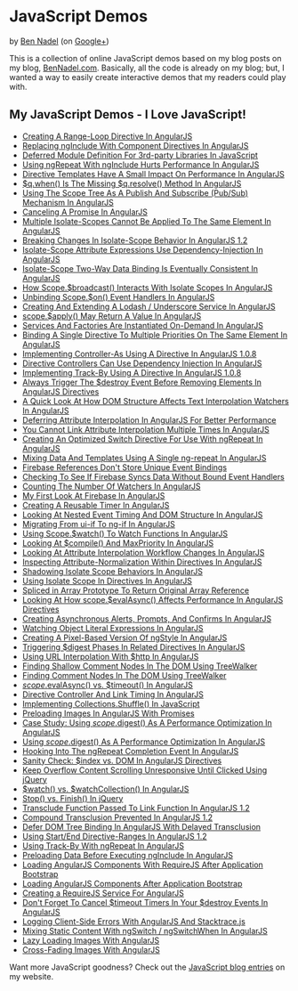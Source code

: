 
# JavaScript Demos

by [Ben Nadel][1] (on [Google+][2])

This is a collection of online JavaScript demos based on my blog posts on my
blog, [BenNadel.com][1]. Basically, all the code is already on my blog; but, 
I wanted a way to easily create interactive demos that my readers could play 
with.

## My JavaScript Demos - I Love JavaScript!

* [Creating A Range-Loop Directive In AngularJS](http://bennadel.github.io/JavaScript-Demos/demos/range-loop-angularjs/)
* [Replacing ngInclude With Component Directives In AngularJS](http://bennadel.github.io/JavaScript-Demos/demos/replacing-ng-include-with-components-angularjs/)
* [Deferred Module Definition For 3rd-party Libraries In JavaScript](http://bennadel.github.io/JavaScript-Demos/demos/deferred-library-definition/)
* [Using ngRepeat With ngInclude Hurts Performance In AngularJS](http://bennadel.github.io/JavaScript-Demos/demos/ng-repeat-include-performance-angularjs/)
* [Directive Templates Have A Small Impact On Performance In AngularJS](http://bennadel.github.io/JavaScript-Demos/demos/directive-template-performance-angularjs/)
* [$q.when() Is The Missing $q.resolve() Method In AngularJS](http://bennadel.github.io/JavaScript-Demos/demos/q-when-is-the-missing-q-resolve-angularjs/)
* [Using The Scope Tree As A Publish And Subscribe (Pub/Sub) Mechanism In AngularJS](http://bennadel.github.io/JavaScript-Demos/demos/scope-chain-as-pubsub-angularjs/)
* [Canceling A Promise In AngularJS](http://bennadel.github.io/JavaScript-Demos/demos/cancel-promise-angularjs/)
* [Multiple Isolate-Scopes Cannot Be Applied To The Same Element In AngularJS](http://bennadel.github.io/JavaScript-Demos/demos/multiple-isolate-scopes-angularjs/)
* [Breaking Changes In Isolate-Scope Behavior In AngularJS 1.2](http://bennadel.github.io/JavaScript-Demos/demos/changes-in-isolate-scope-angularjs/)
* [Isolate-Scope Attribute Expressions Use Dependency-Injection In AngularJS](http://bennadel.github.io/JavaScript-Demos/demos/isolate-scope-attribute-expression-di-angularjs/)
* [Isolate-Scope Two-Way Data Binding Is Eventually Consistent In AngularJS](http://bennadel.github.io/JavaScript-Demos/demos/isolate-scope-two-way-bindings-eventually-consistent-angularjs/)
* [How Scope.$broadcast() Interacts With Isolate Scopes In AngularJS](http://bennadel.github.io/JavaScript-Demos/demos/scope-broadcast-with-isolate-scope-angularjs/)
* [Unbinding Scope.$on() Event Handlers In AngularJS](http://bennadel.github.io/JavaScript-Demos/demos/unbinding-scope-on-event-handlers-angularjs/)
* [Creating And Extending A Lodash / Underscore Service In AngularJS](http://bennadel.github.io/JavaScript-Demos/demos/lodash-service-in-angularjs/)
* [scope.$apply() May Return A Value In AngularJS](http://bennadel.github.io/JavaScript-Demos/demos/apply-return-value-angularjs/)
* [Services And Factories Are Instantiated On-Demand In AngularJS](http://bennadel.github.io/JavaScript-Demos/demos/services-instantiated-on-demand-angularjs/)
* [Binding A Single Directive To Multiple Priorities On The Same Element In AngularJS](http://bennadel.github.io/JavaScript-Demos/demos/double-directive-priority-angularjs/)
* [Implementing Controller-As Using A Directive In AngularJS 1.0.8](http://bennadel.github.io/JavaScript-Demos/demos/controller-as-directive-angularjs/)
* [Directive Controllers Can Use Dependency Injection In AngularJS](http://bennadel.github.io/JavaScript-Demos/demos/directive-controller-di-angularjs/)
* [Implementing Track-By Using A Directive In AngularJS 1.0.8](http://bennadel.github.io/JavaScript-Demos/demos/track-by-directive-ng-repeat-angularjs/)
* [Always Trigger The $destroy Event Before Removing Elements In AngularJS Directives](http://bennadel.github.io/JavaScript-Demos/demos/trigger-destroy-before-removing-element-angularjs/)
* [A Quick Look At How DOM Structure Affects Text Interpolation Watchers In AngularJS](http://bennadel.github.io/JavaScript-Demos/demos/dom-structure-affects-watchers-angularjs/)
* [Deferring Attribute Interpolation In AngularJS For Better Performance](http://bennadel.github.io/JavaScript-Demos/demos/deferring-attribute-interpolation-angularjs/)
* [You Cannot Link Attribute Interpolation Multiple Times In AngularJS](http://bennadel.github.io/JavaScript-Demos/demos/cannot-link-attribute-interpolation-multiple-times-angularjs/)
* [Creating An Optimized Switch Directive For Use With ngRepeat In AngularJS](http://bennadel.github.io/JavaScript-Demos/demos/ng-repeat-switch-angularjs/)
* [Mixing Data And Templates Using A Single ng-repeat In AngularJS](http://bennadel.github.io/JavaScript-Demos/demos/mixed-templates-ng-repat-angularjs/)
* [Firebase References Don't Store Unique Event Bindings](http://bennadel.github.io/JavaScript-Demos/demos/firebase-reference-event-bindings/)
* [Checking To See If Firebase Syncs Data Without Bound Event Handlers](http://bennadel.github.io/JavaScript-Demos/demos/firebase-syncing-activity/)
* [Counting The Number Of Watchers In AngularJS](http://bennadel.github.io/JavaScript-Demos/demos/counting-watchers-angularjs/)
* [My First Look At Firebase In AngularJS](http://bennadel.github.io/JavaScript-Demos/demos/first-look-at-firebase/)
* [Creating A Reusable Timer In AngularJS](http://bennadel.github.io/JavaScript-Demos/demos/reusable-timer-angularjs/)
* [Looking At Nested Event Timing And DOM Structure In AngularJS](http://bennadel.github.io/JavaScript-Demos/demos/nested-event-timing-angularjs/)
* [Migrating From ui-if To ng-if In AngularJS](http://bennadel.github.io/JavaScript-Demos/demos/migrating-ui-if-to-ng-if-angularjs/)
* [Using Scope.$watch() To Watch Functions In AngularJS](http://bennadel.github.io/JavaScript-Demos/demos/watch-functions-angularjs/)
* [Looking At $compile() And MaxPriority In AngularJS](http://bennadel.github.io/JavaScript-Demos/demos/compile-maxpriority-angularjs/)
* [Looking At Attribute Interpolation Workflow Changes In AngularJS](http://bennadel.github.io/JavaScript-Demos/demos/attribute-interpolation-workflow-changes-angularjs/)
* [Inspecting Attribute-Normalization Within Directives In AngularJS](http://bennadel.github.io/JavaScript-Demos/demos/inspecting-attribute-normalization-directives-angularjs/)
* [Shadowing Isolate Scope Behaviors In AngularJS](http://bennadel.github.io/JavaScript-Demos/demos/shadowing-isolate-scope-behaviors-angularjs/)
* [Using Isolate Scope In Directives In AngularJS](http://bennadel.github.io/JavaScript-Demos/demos/isolate-scope-directives-angularjs/)
* [Spliced in Array Prototype To Return Original Array Reference](http://bennadel.github.io/JavaScript-Demos/demos/spliced-in-array-prototype/)
* [Looking At How scope.$evalAsync() Affects Performance In AngularJS Directives](http://bennadel.github.io/JavaScript-Demos/demos/eval-async-affects-performance-angularjs/)
* [Creating Asynchronous Alerts, Prompts, And Confirms In AngularJS](http://bennadel.github.io/JavaScript-Demos/demos/creating-asynchronous-prompts-angularjs/)
* [Watching Object Literal Expressions In AngularJS](http://bennadel.github.io/JavaScript-Demos/demos/watching-object-expressions-angularjs/)
* [Creating A Pixel-Based Version Of ngStyle In AngularJS](http://bennadel.github.io/JavaScript-Demos/demos/px-style-angularjs/)
* [Triggering $digest Phases In Related Directives In AngularJS](http://bennadel.github.io/JavaScript-Demos/demos/trigger-digest-across-directives-angularjs/)
* [Using URL Interpolation With $http In AngularJS](http://bennadel.github.io/JavaScript-Demos/demos/http-interpolation-angularjs/)
* [Finding Shallow Comment Nodes In The DOM Using TreeWalker](http://bennadel.github.io/JavaScript-Demos/demos/find-shallow-comments-tree-walker/)
* [Finding Comment Nodes In The DOM Using TreeWalker](http://bennadel.github.io/JavaScript-Demos/demos/find-comments-tree-walker/)
* [$scope.$evalAsync() vs. $timeout() In AngularJS](http://bennadel.github.io/JavaScript-Demos/demos/eval-async-vs-timeout-angularjs/)
* [Directive Controller And Link Timing In AngularJS](http://bennadel.github.io/JavaScript-Demos/demos/directive-controller-timing-angularjs/)
* [Implementing Collections.Shuffle() In JavaScript](http://bennadel.github.io/JavaScript-Demos/demos/collections-shuffle/)
* [Preloading Images In AngularJS With Promises](http://bennadel.github.io/JavaScript-Demos/demos/preloading-images-angularjs/)
* [Case Study: Using $scope.$digest() As A Performance Optimization In AngularJS](http://bennadel.github.io/JavaScript-Demos/demos/case-study-scope-digest-angularjs/)
* [Using $scope.$digest() As A Performance Optimization In AngularJS](http://bennadel.github.io/JavaScript-Demos/demos/scope-digest-angularjs/)
* [Hooking Into The ngRepeat Completion Event In AngularJS](http://bennadel.github.io/JavaScript-Demos/demos/ng-repeat-complete-event-angularjs/)
* [Sanity Check: $index vs. DOM In AngularJS Directives](http://bennadel.github.io/JavaScript-Demos/demos/index-vs-dom-angularjs/)
* [Keep Overflow Content Scrolling Unresponsive Until Clicked Using jQuery](http://bennadel.github.io/JavaScript-Demos/demos/overflow-scrolling-jquery/)
* [$watch() vs. $watchCollection() In AngularJS](http://bennadel.github.io/JavaScript-Demos/demos/watch-vs-watch-collection/)
* [Stop() vs. Finish() In jQuery](http://bennadel.github.io/JavaScript-Demos/demos/finish-vs-stop/)
* [Transclude Function Passed To Link Function In AngularJS 1.2](http://bennadel.github.io/JavaScript-Demos/demos/link-transclude-angularjs-1.2/)
* [Compound Transclusion Prevented In AngularJS 1.2](http://bennadel.github.io/JavaScript-Demos/demos/switch-include-angularjs-1.2/)
* [Defer DOM Tree Binding In AngularJS With Delayed Transclusion](http://bennadel.github.io/JavaScript-Demos/demos/defer-dom-subtree-angularjs/)
* [Using Start/End Directive-Ranges In AngularJS 1.2](http://bennadel.github.io/JavaScript-Demos/demos/start-end-directive-ranges-angularjs/)
* [Using Track-By With ngRepeat In AngularJS](http://bennadel.github.io/JavaScript-Demos/demos/track-by-ngrepeat-angularjs/)
* [Preloading Data Before Executing ngInclude In AngularJS](http://bennadel.github.io/JavaScript-Demos/demos/preloading-nginclude-angularjs/)
* [Loading AngularJS Components With RequireJS After Application Bootstrap](http://bennadel.github.io/JavaScript-Demos/demos/loading-angularjs-with-requirejs-after-bootstrap/)
* [Loading AngularJS Components After Application Bootstrap](http://bennadel.github.io/JavaScript-Demos/demos/loading-angularjs-after-bootstrap/)
* [Creating a RequireJS Service For AngularJS](http://bennadel.github.io/JavaScript-Demos/demos/requirejs-service-angularjs/)
* [Don't Forget To Cancel $timeout Timers In Your $destroy Events In AngularJS](http://bennadel.github.io/JavaScript-Demos/demos/cancel-timeout-angularjs/)
* [Logging Client-Side Errors With AngularJS And Stacktrace.js](http://bennadel.github.io/JavaScript-Demos/demos/error-logging-angularjs/)
* [Mixing Static Content With ngSwitch / ngSwitchWhen In AngularJS](http://bennadel.github.io/JavaScript-Demos/demos/mixed-ng-switch/)
* [Lazy Loading Images With AngularJS](http://bennadel.github.io/JavaScript-Demos/demos/lazy-src-angularjs/)
* [Cross-Fading Images With AngularJS](http://bennadel.github.io/JavaScript-Demos/demos/image-cross-fade-angularjs/)

Want more JavaScript goodness? Check out the [JavaScript blog entries][javascript-blog] on my website.

[1]: http://www.bennadel.com
[2]: https://plus.google.com/108976367067760160494?rel=author
[javascript-blog]: http://www.bennadel.com/blog/tags/6-javascript-dhtml-blog-entries.htm